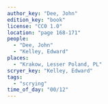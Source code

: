 ```yaml
---
author_key: "Dee, John"
edition_key: "book"
license: "CC0 1.0"
location: "page 168-171"
people:
  - "Dee, John"
  - "Kelley, Edward"
places:
  - "Krakow, Lesser Poland, PL"
scryer_key: "Kelley, Edward"
tags:
  - "scrying"
time_of_day: "00/12"
---
```

